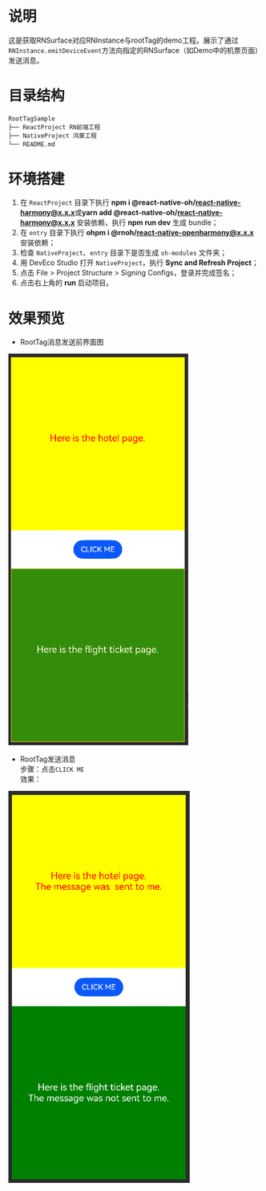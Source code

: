 # 说明
这是获取RNSurface对应RNInstance与rootTag的demo工程。展示了通过`RNInstance.emitDeviceEvent`方法向指定的RNSurface（如Demo中的机票页面）发送消息。


# 目录结构

```md
RootTagSample
├── ReactProject RN前端工程
├── NativeProject 鸿蒙工程
└── README.md
```


# 环境搭建
1. 在 `ReactProject` 目录下执行 **npm i @react-native-oh/react-native-harmony@x.x.x**或**yarn add @react-native-oh/react-native-harmony@x.x.x** 安装依赖，执行 **npm run dev** 生成 bundle；
2. 在 `entry` 目录下执行 **ohpm i @rnoh/react-native-openharmony@x.x.x** 安装依赖；
3. 检查 `NativeProject`、`entry` 目录下是否生成 `oh-modules` 文件夹；
4. 用 DevEco Studio 打开 `NativeProject`，执行 **Sync and Refresh Project**；
5. 点击 File > Project Structure > Signing Configs，登录并完成签名；
6. 点击右上角的 **run** 启动项目。

# 效果预览
- RootTag消息发送前界面图

![RootTag运行界面图](../../zh-cn/figures/RootTag消息发送前.png)

- RootTag发送消息  
步骤：点击`CLICK ME`  
效果：  

![RootTag运行界面图](../../zh-cn/figures/RootTag消息发送后.png)
